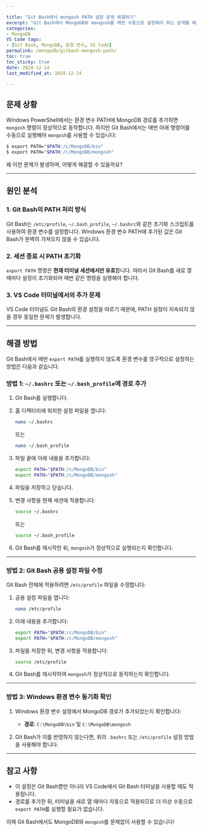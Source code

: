 ```yaml
---

title: "Git Bash에서 mongosh PATH 설정 문제 해결하기" 
excerpt: "Git Bash에서 MongoDB와 mongosh를 매번 수동으로 설정해야 하는 문제를 해결하고, PATH를 영구적으로 추가하는 방법을 알아봅니다." 
categories:
- MongoDB
VS Code tags:
- [Git Bash, MongoDB, 환경 변수, VS Code] 
permalink: /mongodb/gitbash-mongosh-path/ 
toc: true 
toc_sticky: true 
date: 2024-12-14 
last_modified_at: 2024-12-14

---
```


## 문제 상황

Windows PowerShell에서는 환경 변수 PATH에 MongoDB 경로를 추가하면 `mongosh` 명령이 정상적으로 동작합니다. 하지만 Git Bash에서는 매번 아래 명령어를 수동으로 실행해야 `mongosh`를 사용할 수 있습니다:

```bash
$ export PATH="$PATH:/c/MongoDB/bin"
$ export PATH="$PATH:/c/MongoDB/mongosh"
```

왜 이런 문제가 발생하며, 어떻게 해결할 수 있을까요?

---

## 원인 분석

### 1. **Git Bash의 PATH 처리 방식**

Git Bash는 `/etc/profile`, `~/.bash_profile`, `~/.bashrc`와 같은 초기화 스크립트를 사용하여 환경 변수를 설정합니다. Windows 환경 변수 PATH에 추가된 값은 Git Bash가 완벽히 가져오지 않을 수 있습니다.

### 2. **세션 종료 시 PATH 초기화**

`export PATH` 명령은 **현재 터미널 세션에서만 유효**합니다. 따라서 Git Bash를 새로 열 때마다 설정이 초기화되어 매번 같은 명령을 실행해야 합니다.

### 3. **VS Code 터미널에서의 추가 문제**

VS Code 터미널도 Git Bash의 환경 설정을 따르기 때문에, PATH 설정이 지속되지 않을 경우 동일한 문제가 발생합니다.

---

## 해결 방법

Git Bash에서 매번 `export PATH`를 실행하지 않도록 환경 변수를 영구적으로 설정하는 방법은 다음과 같습니다.

### 방법 1: `~/.bashrc` 또는 `~/.bash_profile`에 경로 추가

1. Git Bash를 실행합니다.

2. 홈 디렉터리에 위치한 설정 파일을 엽니다:

   ```bash
   nano ~/.bashrc
   ```

   또는

   ```bash
   nano ~/.bash_profile
   ```

3. 파일 끝에 아래 내용을 추가합니다:

   ```bash
   export PATH="$PATH:/c/MongoDB/bin"
   export PATH="$PATH:/c/MongoDB/mongosh"
   ```

4. 파일을 저장하고 닫습니다.

5. 변경 사항을 현재 세션에 적용합니다:

   ```bash
   source ~/.bashrc
   ```

   또는

   ```bash
   source ~/.bash_profile
   ```

6. Git Bash를 재시작한 뒤, `mongosh`가 정상적으로 실행되는지 확인합니다.

---

### 방법 2: Git Bash 공용 설정 파일 수정

Git Bash 전체에 적용하려면 `/etc/profile` 파일을 수정합니다:

1. 공용 설정 파일을 엽니다:

   ```bash
   nano /etc/profile
   ```

2. 아래 내용을 추가합니다:

   ```bash
   export PATH="$PATH:/c/MongoDB/bin"
   export PATH="$PATH:/c/MongoDB/mongosh"
   ```

3. 파일을 저장한 뒤, 변경 사항을 적용합니다:

   ```bash
   source /etc/profile
   ```

4. Git Bash를 재시작하여 `mongosh`가 정상적으로 동작하는지 확인합니다.

---

### 방법 3: Windows 환경 변수 동기화 확인

1. Windows 환경 변수 설정에서 MongoDB 경로가 추가되었는지 확인합니다:

   - **경로**: `C:\MongoDB\bin` 및 `C:\MongoDB\mongosh`

2. Git Bash가 이를 반영하지 않는다면, 위의 `.bashrc` 또는 `/etc/profile` 설정 방법을 사용해야 합니다.

---

## 참고 사항

- 이 설정은 Git Bash뿐만 아니라 VS Code에서 Git Bash 터미널을 사용할 때도 적용됩니다.
- 경로를 추가한 뒤, 터미널을 새로 열 때마다 자동으로 적용되므로 더 이상 수동으로 `export PATH`를 실행할 필요가 없습니다.

이제 Git Bash에서도 MongoDB와 `mongosh`를 문제없이 사용할 수 있습니다!

